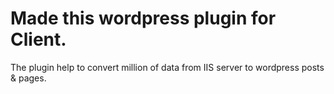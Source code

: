 # Made this wordpress plugin for Client.
The plugin help to convert million of data from IIS server to wordpress posts & pages.
